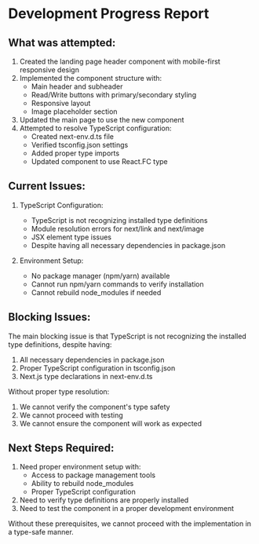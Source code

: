 # Development Progress Report

## What was attempted:
1. Created the landing page header component with mobile-first responsive design
2. Implemented the component structure with:
   - Main header and subheader
   - Read/Write buttons with primary/secondary styling
   - Responsive layout
   - Image placeholder section
3. Updated the main page to use the new component
4. Attempted to resolve TypeScript configuration:
   - Created next-env.d.ts file
   - Verified tsconfig.json settings
   - Added proper type imports
   - Updated component to use React.FC type

## Current Issues:
1. TypeScript Configuration:
   - TypeScript is not recognizing installed type definitions
   - Module resolution errors for next/link and next/image
   - JSX element type issues
   - Despite having all necessary dependencies in package.json

2. Environment Setup:
   - No package manager (npm/yarn) available
   - Cannot run npm/yarn commands to verify installation
   - Cannot rebuild node_modules if needed

## Blocking Issues:
The main blocking issue is that TypeScript is not recognizing the installed type definitions, despite having:
1. All necessary dependencies in package.json
2. Proper TypeScript configuration in tsconfig.json
3. Next.js type declarations in next-env.d.ts

Without proper type resolution:
1. We cannot verify the component's type safety
2. We cannot proceed with testing
3. We cannot ensure the component will work as expected

## Next Steps Required:
1. Need proper environment setup with:
   - Access to package management tools
   - Ability to rebuild node_modules
   - Proper TypeScript configuration
2. Need to verify type definitions are properly installed
3. Need to test the component in a proper development environment

Without these prerequisites, we cannot proceed with the implementation in a type-safe manner. 